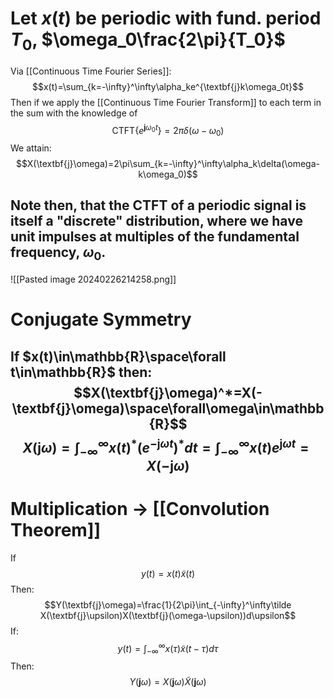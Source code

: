 # Let $x(t)$ be periodic with fund. period $T_0$, $\omega_0\frac{2\pi}{T_0}$
Via [[Continuous Time Fourier Series]]:
$$x(t)=\sum_{k=-\infty}^\infty\alpha_ke^{\textbf{j}k\omega_0t}$$
Then if we apply the [[Continuous Time Fourier Transform]] to each term in the sum with the knowledge of $$\text{CTFT}\{e^{\textbf{j}\omega_0 t}\}=2\pi\delta(\omega-\omega_0)$$We attain:
$$X(\textbf{j}\omega)=2\pi\sum_{k=-\infty}^\infty\alpha_k\delta(\omega-k\omega_0)$$
## Note then, that the CTFT of a periodic signal is itself a "discrete" distribution, where we have unit impulses at multiples of the fundamental frequency, $\omega_0$.

![[Pasted image 20240226214258.png]]

# Conjugate Symmetry
## If $x(t)\in\mathbb{R}\space\forall t\in\mathbb{R}$ then:$$X(\textbf{j}\omega)^*=X(-\textbf{j}\omega)\space\forall\omega\in\mathbb{R}$$$$X(\textbf{j}\omega)=\int_{-\infty}^{\infty}x(t)^*(e^{-\textbf{j}\omega t})^*dt=\int_{-\infty}^\infty x(t)e^{\textbf{j}\omega t}=X(-\textbf{j}\omega)$$
# Multiplication -> [[Convolution Theorem]]

If $$y(t)=x(t)\tilde x(t)$$
Then:$$Y(\textbf{j}\omega)=\frac{1}{2\pi}\int_{-\infty}^\infty\tilde X(\textbf{j}\upsilon)X(\textbf{j}(\omega-\upsilon))d\upsilon$$
If:$$y(t)=\int_{-\infty}^{\infty}x(\tau)\tilde x(t-\tau)d\tau$$
Then:$$Y(\textbf{j}\omega)=X(\textbf{j}\omega)\tilde X(\textbf{j}\omega)$$
